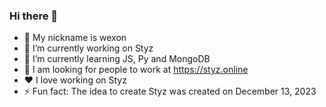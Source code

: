 



### Hi there 👋
* 📌 My nickname is wexon
* 🔧 I’m currently working on Styz
* 🌱 I’m currently learning JS, Py and MongoDB
* 🤔 I am looking for people to work at https://styz.online
* ❤️ I love working on Styz
* ⚡ Fun fact: The idea to create Styz was created on December 13, 2023

